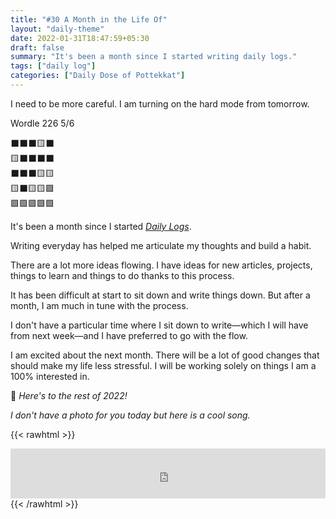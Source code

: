 ```yaml
---
title: "#30 A Month in the Life Of"
layout: "daily-theme"
date: 2022-01-31T18:47:59+05:30
draft: false
summary: "It's been a month since I started writing daily logs."
tags: ["daily log"]
categories: ["Daily Dose of Pottekkat"]
---
```


I need to be more careful. I am turning on the hard mode from tomorrow.

Wordle 226 5/6

⬛⬛⬛🟨⬛\
🟨⬛⬛⬛⬛\
⬛⬛⬛🟨🟨\
🟨⬛🟨🟨🟩\
🟩🟩🟩🟩🟩

It's been a month since I started _[Daily Logs](/categories/daily-dose-of-pottekkat/)_.

Writing everyday has helped me articulate my thoughts and build a habit.

There are a lot more ideas flowing. I have ideas for new articles, projects, things to learn and things to do thanks to this process.

It has been difficult at start to sit down and write things down. But after a month, I am much in tune with the process.

I don't have a particular time where I sit down to write—which I will have from next week—and I have preferred to go with the flow.

I am excited about the next month. There will be a lot of good changes that should make my life less stressful. I will be working solely on things I am a 100% interested in.

🍻 _Here's to the rest of 2022!_

_I don't have a photo for you today but here is a cool song._

{{< rawhtml >}}
<iframe src="https://open.spotify.com/embed/track/32uXfxJERzv4RK1gMLXbOA?utm_source=generator&theme=0" width="100%" height="80" frameBorder="0" allowfullscreen="" allow="autoplay; clipboard-write; encrypted-media; fullscreen; picture-in-picture"></iframe>
{{< /rawhtml >}}
